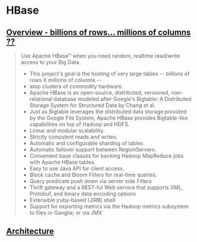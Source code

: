 # HBase

## [Overview - billions of rows...  millions of columns ??](https://hbase.apache.org/)

> Use Apache HBase™ when you need random, realtime read/write access to your Big Data. 
> * This project's goal is the hosting of very large tables -- billions of rows X millions of columns -- 
> * atop clusters of commodity hardware. 
> * Apache HBase is an open-source, distributed, versioned, non-relational database modeled after Google's Bigtable: A Distributed Storage System for Structured Data by Chang et al. 
> * Just as Bigtable leverages the distributed data storage provided by the Google File System, Apache HBase provides Bigtable-like capabilities on top of Hadoop and HDFS.
> * Linear and modular scalability.
> * Strictly consistent reads and writes.
> * Automatic and configurable sharding of tables
> * Automatic failover support between RegionServers.
> * Convenient base classes for backing Hadoop MapReduce jobs with Apache HBase tables.
> * Easy to use Java API for client access.
> * Block cache and Bloom Filters for real-time queries.
> * Query predicate push down via server side Filters
> * Thrift gateway and a REST-ful Web service that supports XML, Protobuf, and binary data encoding options
> * Extensible jruby-based (JIRB) shell
> * Support for exporting metrics via the Hadoop metrics subsystem to files or Ganglia; or via JMX

## [Architecture]()
